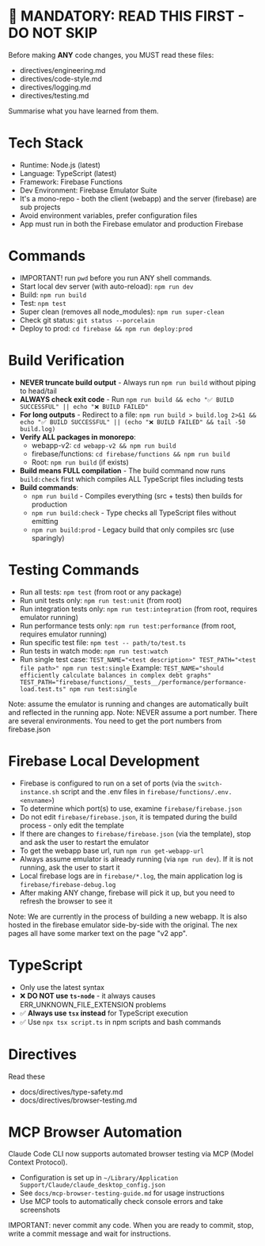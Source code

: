 # 🛑 MANDATORY: READ THIS FIRST - DO NOT SKIP

Before making **ANY** code changes, you MUST read these files:

- directives/engineering.md
- directives/code-style.md
- directives/logging.md
- directives/testing.md

Summarise what you have learned from them.

# Tech Stack
- Runtime: Node.js (latest)
- Language: TypeScript (latest)
- Framework: Firebase Functions
- Dev Environment: Firebase Emulator Suite
- It's a mono-repo - both the client (webapp) and the server (firebase) are sub projects
- Avoid environment variables, prefer configuration files
- App must run in both the Firebase emulator and production Firebase

# Commands
- IMPORTANT! run `pwd` before you run ANY shell commands.
- Start local dev server (with auto-reload): `npm run dev`
- Build: `npm run build`
- Test: `npm test`
- Super clean (removes all node_modules): `npm run super-clean`
- Check git status: `git status --porcelain`
- Deploy to prod: `cd firebase && npm run deploy:prod`

# Build Verification
- **NEVER truncate build output** - Always run `npm run build` without piping to head/tail
- **ALWAYS check exit code** - Run `npm run build && echo "✅ BUILD SUCCESSFUL" || echo "❌ BUILD FAILED"`
- **For long outputs** - Redirect to a file: `npm run build > build.log 2>&1 && echo "✅ BUILD SUCCESSFUL" || (echo "❌ BUILD FAILED" && tail -50 build.log)`
- **Verify ALL packages in monorepo**:
  - webapp-v2: `cd webapp-v2 && npm run build`
  - firebase/functions: `cd firebase/functions && npm run build`
  - Root: `npm run build` (if exists)
- **Build means FULL compilation** - The build command now runs `build:check` first which compiles ALL TypeScript files including tests
- **Build commands**:
  - `npm run build` - Compiles everything (src + tests) then builds for production
  - `npm run build:check` - Type checks all TypeScript files without emitting
  - `npm run build:prod` - Legacy build that only compiles src (use sparingly)

# Testing Commands
- Run all tests: `npm test` (from root or any package)
- Run unit tests only: `npm run test:unit` (from root)
- Run integration tests only: `npm run test:integration` (from root, requires emulator running)
- Run performance tests only: `npm run test:performance` (from root, requires emulator running)
- Run specific test file: `npm test -- path/to/test.ts`
- Run tests in watch mode: `npm run test:watch`
- Run single test case: `TEST_NAME="<test description>" TEST_PATH="<test file path>" npm run test:single`
  Example: `TEST_NAME="should efficiently calculate balances in complex debt graphs" TEST_PATH="firebase/functions/__tests__/performance/performance-load.test.ts" npm run test:single`

Note: assume the emulator is running and changes are automatically built and reflected in the running app.
Note: NEVER assume a port number.  There are several environments.  You need to get the port numbers from firebase.json

# Firebase Local Development
- Firebase is configured to run on a set of ports (via the `switch-instance.sh` script and the .env files in `firebase/functions/.env.<envname>`)
- To determine which port(s) to use, examine `firebase/firebase.json`
- Do not edit `firebase/firebase.json`, it is tempated during the build process - only edit the template
- If there are changes to  `firebase/firebase.json` (via the template), stop and ask the user to restart the emulator 
- To get the webapp base url, run `npm run get-webapp-url`
- Always assume emulator is already running (via `npm run dev`). If it is not running, ask the user to start it
- Local firebase logs are in `firebase/*.log`, the main application log is `firebase/firebase-debug.log`
- After making ANY change, firebase will pick it up, but you need to refresh the browser to see it

Note: We are currently in the process of building a new webapp.  It is also hosted in the firebase emulator side-by-side with the original. The nex pages all have some marker text on the page "v2 app".
# TypeScript 
- Only use the latest syntax
- ❌ **DO NOT use `ts-node`** - it always causes ERR_UNKNOWN_FILE_EXTENSION problems
- ✅ **Always use `tsx` instead** for TypeScript execution
- ✅ Use `npx tsx script.ts` in npm scripts and bash commands

# Directives
Read these
- docs/directives/type-safety.md
- docs/directives/browser-testing.md

# MCP Browser Automation
Claude Code CLI now supports automated browser testing via MCP (Model Context Protocol).
- Configuration is set up in `~/Library/Application Support/Claude/claude_desktop_config.json`
- See `docs/mcp-browser-testing-guide.md` for usage instructions
- Use MCP tools to automatically check console errors and take screenshots

IMPORTANT: never commit any code. When you are ready to commit, stop, write a commit message and wait for instructions.